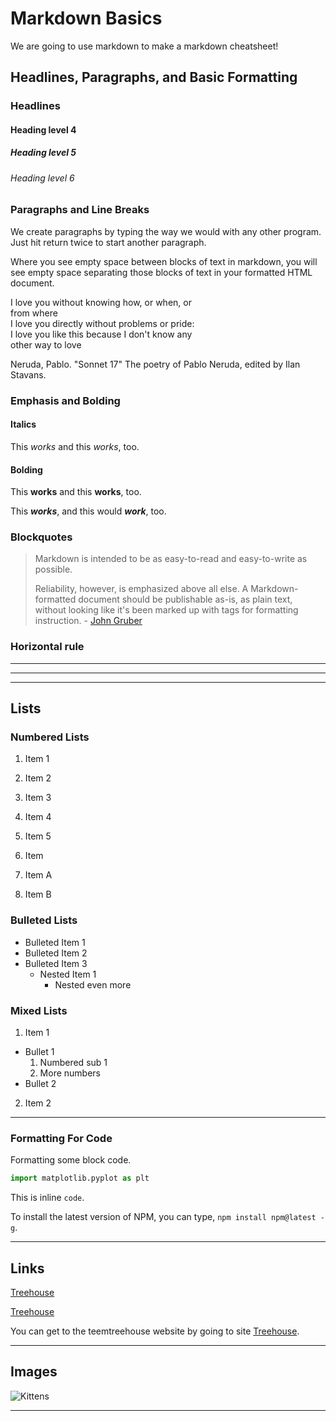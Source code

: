 # Markdown Basics
We are going to use markdown to make a markdown cheatsheet!

## Headlines, Paragraphs, and Basic Formatting

### Headlines
#### Heading level 4
##### Heading level 5
###### Heading level 6

### Paragraphs and Line Breaks
We create paragraphs by typing the way we would with any other program. Just hit return twice to start another paragraph.

Where you see empty space between blocks of text in markdown, you will see empty space separating those blocks of text in your formatted HTML document.

I love you without knowing how, or when, or  
from where  
I love you directly without problems or pride:  
I love you like this because I don't know any  
other way to love  

Neruda, Pablo. "Sonnet 17" The poetry of Pablo Neruda, edited by Ilan Stavans.

### Emphasis and Bolding
#### Italics

This *works* and this _works_, too.

#### Bolding
This **works** and this __works__, too.

This ***works***, and this would ___work___, too.

### Blockquotes

>Markdown is intended to be as easy-to-read  and easy-to-write as possible.
>
>Reliability, however, is emphasized above all else. A Markdown-formatted document should be publishable as-is, as plain text, without looking like it's been marked up with tags for formatting instruction. - [John Gruber](https://daringfireball.net/projects/markdown/ "The Father of Markdown")


### Horizontal rule
___

***

---

## Lists

### Numbered Lists

1. Item 1
2. Item 2
1. Item 3
1. Item 4
5. Item 5


1. Item
  1. Item A
  2. Item B


### Bulleted Lists

* Bulleted Item 1
* Bulleted Item 2
* Bulleted Item 3
  * Nested Item 1
    * Nested even more

### Mixed Lists

1. Item 1
  * Bullet 1
    1. Numbered sub 1
    1. More numbers
  * Bullet 2
2. Item 2


---

### Formatting For Code
Formatting some block code.

```python
import matplotlib.pyplot as plt
```

This is inline `code`.

To install the latest version of NPM, you can type, `npm install npm@latest -g`.

---


## Links

[Treehouse](https://teamtreehouse.com)

[Treehouse](https://teamtreehouse.com "Link to Treehouse")

[1]: https://teamtreehouse.com "Link to Treehouse"

You can get to the teemtreehouse website by going to site [Treehouse][1].

---

## Images

![Kittens](https://placekitten.com/250/400)


---
